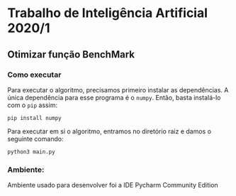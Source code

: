 # Trabalho de Inteligência Artificial 2020/1

## Otimizar função BenchMark

### Como executar

Para executar o algoritmo, precisamos primeiro instalar as dependências. A única dependência para esse programa é o `numpy`. Então, basta instalá-lo com o `pip` assim:

```
pip install numpy
```

Para executar em si o algoritmo, entramos no diretório raiz e damos o seguinte comando: 

```
python3 main.py
```

### Ambiente:

Ambiente usado para desenvolver foi a IDE Pycharm Community Edition
